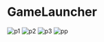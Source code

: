 # GameLauncher
![p1](https://user-images.githubusercontent.com/98191494/200916163-287cfbb4-aaa4-4fde-9c5a-ce80a40b3ecc.PNG)
![p2](https://user-images.githubusercontent.com/98191494/200916167-2a042e27-8587-4587-9438-a395e928e1b2.PNG)
![p3](https://user-images.githubusercontent.com/98191494/200916172-dd1e1617-24f8-4682-bc73-fa08169c84b1.PNG)
![pp](https://user-images.githubusercontent.com/98191494/200916591-b0bc68c6-a8eb-46fc-b17b-7175718125b1.PNG)
